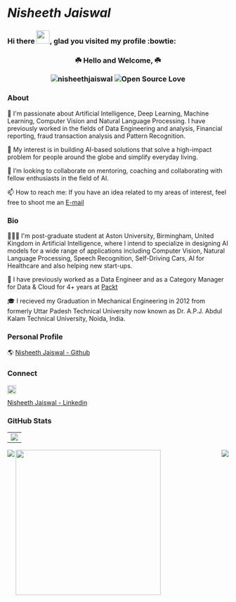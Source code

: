 # *Nisheeth Jaiswal*

### Hi there <img src="https://raw.githubusercontent.com/iampavangandhi/iampavangandhi/master/gifs/Hi.gif" width="30px"/>, glad you visited my profile :bowtie: 

<h3 align="center">☘️ Hello and Welcome, ☘️ 
<p align="center">
<img src="https://komarev.com/ghpvc/?username=nisheethjaiswal&style=flat-square" alt="nisheethjaiswal" />
 <img alt="Open Source Love" src="https://img.shields.io/badge/-%E2%9D%A4%20Open%20Source-yellowgreen?style=flat-square&logo=Github&logoColor=black" />
</p>

<!--
**nisheethjaiswal/nisheethjaiswal** is a ✨ _special_ ✨ repository because its `README.md` (this file) appears on your GitHub profile.

Here are some ideas to get you started:

- 🔭 I’m currently working on ...
- 🌱 I’m currently learning ...
- 👯 I’m looking to collaborate on ...
- 🤔 I’m looking for help with ...
- 💬 Ask me about ...
- 📫 How to reach me: ...
- 😄 Pronouns: ...
- ⚡ Fun fact: ...
-->


### About

🔭  I'm passionate about Artificial Intelligence, Deep Learning, Machine Learning, Computer Vision and Natural Language Processing. 
I have previously worked in the fields of Data Engineering and analysis, Financial reporting, fraud transaction analysis and Pattern Recognition. 

🌱  My interest is in building AI-based solutions that solve a high-impact problem for people around the globe and simplify everyday living.

👯  I’m looking to collaborate on mentoring, coaching and collaborating with fellow enthusiasts in the field of AI.

📫  How to reach me: If you have an idea related to my areas of interest, feel free to shoot me an [E-mail](nisheeth.jaiswal2013@gmail.com) 

### Bio

👨🏻‍💻 I'm post-graduate student at Aston University, Birmingham, United Kingdom in Artificial Intelligence, where I intend to specialize in designing AI models for a wide range of applications including Computer Vision, Natural Language Processing, Speech Recognition, Self-Driving Cars, AI for Healthcare and also helping new start-ups.

🌱 I have previously worked as a Data Engineer and as a Category Manager for Data & Cloud for 4+ years at [Packt](https://www.packt.com) 

🎓 I recieved my Graduation in Mechanical Engineering in 2012 from formerly Uttar Padesh Technical University now known as    Dr. A.P.J. Abdul Kalam Technical University, Noida, India.

### Personal Profile

🌎  [Nisheeth Jaiswal - Github](https://github.com/nisheethjaiswal)

### Connect

<a href="https://linkedin.com/in/nisheethjaiswal/">
  <img align="left" alt="Nisheeth Jaiswal's LinkedIn" width="20px" height="20px" src="https://cdn.icon-icons.com/icons2/1753/PNG/512/iconfinder-social-media-applications-14linkedin-4102586_113786.png" />
</a>
<br/>  

[Nisheeth Jaiswal - Linkedin](https://linkedin.com/in/nisheethjaiswal/)

### GitHub Stats

<table class="center" style="width:100%;">
  <tr>
    <td align="center">
  <img align="center" src="https://github-readme-stats.vercel.app/api?username=nisheethjaiswal&count_private=true&show_icons=true&theme=onedark&hide_border=true" />
  </tr>
</table>

<img align="left" src="https://github-readme-stats.vercel.app/api?username=preminstrel&bg_color=22272E&text_color=CDD9E5&count_private=true&show_icons=true&hide_border=true&include_all_commits=true" /> 


<img src="https://github-readme-stats.vercel.app/api/top-langs/?username=nisheethjaiswal&layout=compact&bg_color=22272E&text_color=CDD9E5&langs_count=10&hide_border=true" width="330px"/>
<img align="right" src="https://github-profile-trophy.vercel.app/?username=nisheethjaiswal&theme=onedark&row=2&column=4&no-frame=true&margin-w=16&margin-h=16&no-bg=true" />
